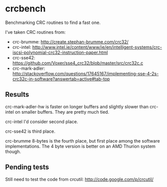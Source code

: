 crcbench
========

Benchmarking CRC routines to find a fast one.

I've taken CRC routines from:
* crc-brumme: http://create.stephan-brumme.com/crc32/
* crc-intel: http://www.intel.ie/content/www/ie/en/intelligent-systems/crc-iscsi-polynomial-crc32-instruction-paper.html
* crc-sse42: https://github.com/Voxer/sse4_crc32/blob/master/src/crc32c.c
* crc-mark-adler: http://stackoverflow.com/questions/17645167/implementing-sse-4-2s-crc32c-in-software?answertab=active#tab-top

Results
-------

crc-mark-adler-hw is faster on longer buffers and slightly slower than crc-intel on smaller buffers. They are pretty much tied.

crc-intel I'd consider second place.

crc-sse42 is third place.

crc-brumme 8-bytes is the fourth place, but first place among the software
implementations. The 4 byte version is better on an AMD Thurion system though.

Pending tests
-------------

Still need to test the code from crcutil: http://code.google.com/p/crcutil/
